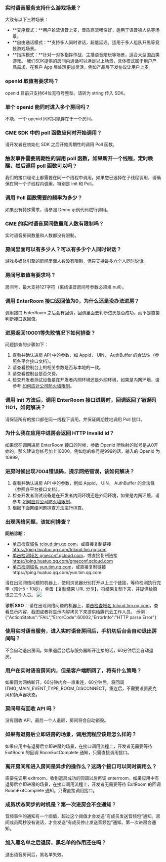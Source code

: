 ### 实时语音服务支持什么游戏场景？
大致有以下三种场景：
- **麦序模式：**用户轮流语音上麦，音质高流畅性好，适用于语音狼人杀等场景。
- **自由通话模式：**支持多人同时讲话，超低延迟，适用于多人组队开黑等竞技游戏场景。
- **指挥模式：**针对一对多指挥作战、主播语音陪玩等场景，适合大型国战类游戏。
我们SDK提供的房间内通话可以满足以上场景，具体模式属于用户产品需求，在客户 App 层处理更加灵活，例如产品层下发协议让用户上麦。

### openid 取值有要求吗？
openid 目前只支持64位无符号整型。请转为 string 传入 SDK。

### 单个 openid 能同时进入多个房间吗？
不能，一个 openid 同时只能存在于一个房间。

### GME SDK 中的 poll 函数应何时开始调用？
请开发者在初始化 SDK 之后开始周期性的调用 Poll 函数。

### 触发事件需要周期性的调用 poll 函数，如果新开一个线程，定时唤醒，然后调用 poll 函数可以吗？
我们的接口理论上都需要在同一个线程中调用。如果您已选择在子线程调用，请确保在同一个子线程内调用。特别是 Init 和 Poll。


### 调用 Poll 函数需要的频率为多少？
如果没有特殊需求，请参照 Demo 示例代码进行调用。

### GME 的实时语音房间数量和人数有限制吗？
实时语音房间数量和人数都没有限制。

### 房间里面可以有多少人？可以有多少个人同时说话？
游戏多媒体引擎的房间里面人数没有限制，但只支持最多六个人同时说话。

### 房间号取值有要求吗？
房间号，最大支持127字符（离线语音房间号参数必须填 null）。

### 调用 EnterRoom 接口返回值为0，为什么还是没办法进房？
调用接口 EnterRoom 之后会有回调，回调里面去判断进房是否成功，而不是直接判断接口返回值。

### 进房返回10001等失败情况下如何排查？
问题排查的步骤如下：
1. 查看并确认进房 API 中的参数，如 Appid， UIN， AuthBuffer 的合法性（参照各平台接口文档）。
2. 请查看控制台上的相关参数是否与本地的一致。
3. 请查看控制台是否欠费。
4. 检查开发者测试设备是在开发者内网环境还是外网环境，如果是内网环境，请参考 [如何应对公司防火墙限制](https://cloud.tencent.com/document/product/607/41825)。

### 调用 Init 方法后，调用 EnterRoom 接口进房时，回调返回了错误码1101，如何解决？
请保证所有的接口都在同一线程下调用，并保证周期性地调用 Poll 接口。

### 为什么我在应用中进房会返回 HTTP Invalid id？
如果您在调用进房 EnterRoom 接口的时候，参数 OpenId 所映射的账号是从0开始的，那么建议您帐号加上10000。例如您的帐号是999的话，输入的 OpenId 为10999。

### 进房时候出现7004错误码，提示网络错误，该如何解决？
1. 查看并确认进房 API 中的参数，例如 Appid， UIN， AuthBuffer 的合法性（参照各平台接口文档）。
2. 检查开发者测试设备是在开发者内网环境还是外网环境，如果是内网环境，请参考 [如何应对公司防火墙限制](https://cloud.tencent.com/document/product/607/41825)。
3. 根据下面网络问题排查方法进行排查。



### 出现网络问题，该如何排查？
**网络诊断**：
- [单击检查域名 tcloud.tim.qq.com](https://ping.huatuo.qq.com/tcloud.tim.qq.com)，或直接复制链接 https://ping.huatuo.qq.com/tcloud.tim.qq.com
- [单击检测域名 gmeconf.qcloud.com](https://ping.huatuo.qq.com/gmeconf.qcloud.com)，或直接复制链接 https://ping.huatuo.qq.com/gmeconf.qcloud.com
- [单击检测域名 yun.tim.qq.com](https://ping.huatuo.qq.com/yun.tim.qq.com )，或直接复制链接https://ping.huatuo.qq.com/yun.tim.qq.com

请在出现网络问题的机器上，使用浏览器分别打开以上三个链接，等待检测执行完毕（预计5 - 10秒），单击【复制结果 URL 分享】，将结果复制下来，并提供给腾讯云工作人员。
![](https://main.qcloudimg.com/raw/b39f9f0ce7f31b2224b7df87450cc8e0.png)

**诊断 SSO**：
请在出现网络问题的机器上，[单击检查域名 tcloud.tim.qq.com](https://tcloud.tim.qq.com)，查看显示内容，截图或者将显示内容拷贝下来提供给腾讯云工作人员。
示例：{"ActionStatus":"FAIL","ErrorCode":60002,"ErrorInfo":"HTTP parse Error"}

### 使用实时语音服务，进入实时语音房间后，手机切后台会自动退出房间吗？
不会自动退出房间。如果退后台后与服务器断开连接的话，60分钟后会自动退房。

### 用户在实时语音房间内，但是客户端断网了，将有什么策略？
如果因为网络断开，60分钟内会一直重连，60分钟后，将回调 ITMG_MAIN_EVENT_TYPE_ROOM_DISCONNECT。重连后，不需要设置麦克风和扬声器状态。


### 房间号有回收 API 吗？
没有回收 API，最后一个人退房，房间将会自动销毁。

### 如果有退房后立即进房的场景，调用流程应该是怎么样的？
如果应用中有退房后立即进房的场景，在接口调用流程上，开发者无需要等待 ExitRoom 的回调 RoomExitComplete 通知，只需直接调用接口。


### 离开房间和进入房间是异步的操作么？这两个接口可以同时调用么？
需要先调用 exitroom，收到退房成功的回调以后再调 enterroom。如果应用中有退房后立即进房的场景，在接口调用流程上，开发者无需要等待 ExitRoom 的回调 RoomExitComplete 通知，只需直接调用接口。



### 成员状态同步的时机是？第一次进房会不会通知？
音频事件的通知有一个阈值，超过这个阈值才会发送“有成员发送音频包”通知。房间成员两秒没有说话，才会发送“有成员停止发送音频包”通知。第一次进房会通知。



### 加入黑名单之后退房，黑名单的作用还在吗？
退出语音房间后，黑名单失效。




